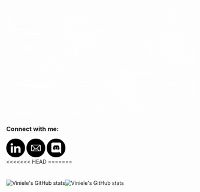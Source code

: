<p align = "center">
    <img src = "/assets/Hi, its me, Viniele!.gif" alt = "Hi, I'm Viniele 👋">
  </p>

  <div> 
    <h3 align="left">Connect with me:</h3>
      <a href="www.linkedin.com/in/vinielelopes" target="_blank"><img  height = "50em" src="assets/linkedin.png"></a> 
         <a href="vinielelopes@outlook.com" target="_blank"><img  height = "50em" src="assets/email.png"></a> 
      <a href="https://discord.gg/ASunj4XDFP" target="_blank"><img height = "50em" src="assets/discord.png"></a> 
    </div>
<<<<<<< HEAD
=======
    
   <div>
    <h1></h1>
    
    
![Viniele's GitHub stats](https://github-readme-stats.vercel.app/api?username=vinielelopes&show_icons=true&include_all_commits=true&theme=dark&hide_border=true)![Viniele's GitHub stats](https://github-readme-stats.vercel.app/api/top-langs/?username=vinielelopes&layout=compact&theme=dark&hide_border=true)
   </div>
  
